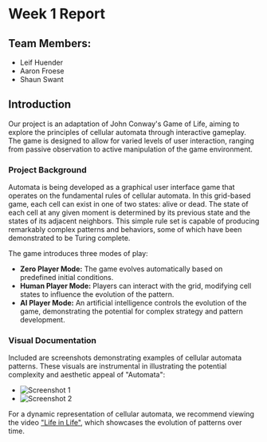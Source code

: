# Week 1 Report

## Team Members:

- Leif Huender
- Aaron Froese
- Shaun Swant

## Introduction

Our project is an adaptation of John Conway's Game of Life, aiming to explore the principles of cellular automata through interactive gameplay. The game is designed to allow for varied levels of user interaction, ranging from passive observation to active manipulation of the game environment.

### Project Background

Automata is being developed as a graphical user interface game that operates on the fundamental rules of cellular automata. In this grid-based game, each cell can exist in one of two states: alive or dead. The state of each cell at any given moment is determined by its previous state and the states of its adjacent neighbors. This simple rule set is capable of producing remarkably complex patterns and behaviors, some of which have been demonstrated to be Turing complete.

The game introduces three modes of play:

- **Zero Player Mode:** The game evolves automatically based on predefined initial conditions.
- **Human Player Mode:** Players can interact with the grid, modifying cell states to influence the evolution of the pattern.
- **AI Player Mode:** An artificial intelligence controls the evolution of the game, demonstrating the potential for complex strategy and pattern development.

### Visual Documentation

Included are screenshots demonstrating examples of cellular automata patterns. These visuals are instrumental in illustrating the potential complexity and aesthetic appeal of "Automata":

- ![Screenshot 1](week1_images/Screenshot_2024-03-07_at_7.15.55_PM.png)
- ![Screenshot 2](week1_images/Screenshot_2024-03-07_at_7.17.07_PM.png)

For a dynamic representation of cellular automata, we recommend viewing the video ["Life in Life"](https://www.youtube.com/watch?v=xP5-iIeKXE8), which showcases the evolution of patterns over time.